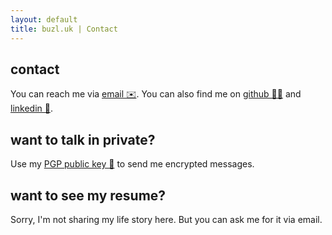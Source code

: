 ```yaml
---
layout: default
title: buzl.uk | Contact
---
```

## contact
You can reach me via [email ✉️](mailto:kaangiray26@protonmail.com). You can also find me on [github 🐱‍💻](https://github.com/kaangiray26) and [linkedin 👔](https://www.linkedin.com/in/kaangiray26/).

## want to talk in private?
Use my [PGP public key 🔑](https://keys.openpgp.org/vks/v1/by-fingerprint/540F917D4C350112D6B180B5F7F01DE9D67AF192) to send me encrypted messages.

## want to see my resume?
Sorry, I'm not sharing my life story here. But you can ask me for it via email.
